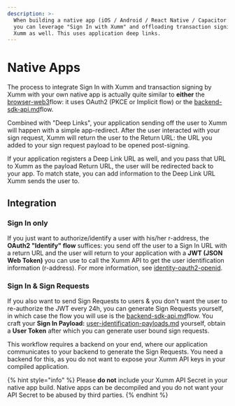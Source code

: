 ```yaml
---
description: >-
  When building a native app (iOS / Android / React Native / Capacitor / ...)
  you can leverage "Sign In with Xumm" and offloading transaction signing to
  Xumm as well. This uses application deep links.
---
```


# Native Apps

The process to integrate Sign In with Xumm and transaction signing by Xumm with your own native app is actually quite similar to **either** the [browser-web3](browser-web3/ "mention")flow: it uses OAuth2 (PKCE or Implicit flow) or the [backend-sdk-api.md](backend-sdk-api.md "mention")flow.

Combined with "Deep Links", your application sending off the user to Xumm will happen with a simple app-redirect. After the user interacted with your sign request, Xumm will return the user to the Return URL: the URL you added to your sign request payload to be opened post-signing.

If your application registers a Deep Link URL as well, and you pass that URL to Xumm as the payload Return URL, the user will be redirected back to your app. To match state, you can add information to the Deep Link URL Xumm sends the user to.

## Integration

### Sign In only

If you just want to authorize/identify a user with his/her r-address, the **OAuth2 "Identify" flow** suffices: you send off the user to a Sign In URL with a return URL and the user will return to your application with a **JWT (JSON Web Token)** you can use to call the Xumm API to get the user identification information (r-address). For more information, see [identity-oauth2-openid](identity-oauth2-openid/ "mention").

### Sign In & Sign Requests

If you also want to send Sign Requests to users & you don't want the user to re-authorize the JWT every 24h, you can generate Sign Requests yourself, in which case the flow you will use is the [backend-sdk-api.md](backend-sdk-api.md "mention")flow. You craft your **Sign In Payload:** [user-identification-payloads.md](backend-sdk-api/user-identification-payloads.md "mention") yourself, obtain a **User Token** after which you can generate user bound sign requests.

This workflow requires a backend on your end, where our application communicates to your backend to generate the Sign Requests. You need a backend for this, as you do not want to expose your Xumm API keys in your compiled application.

{% hint style="info" %}
Please **do not** include your Xumm API Secret in your native app build. Native apps can be decompiled and you do not want your API Secret to be abused by third parties.
{% endhint %}
